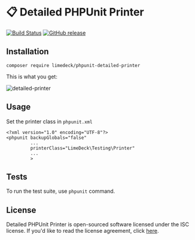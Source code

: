 # 📋 Detailed PHPUnit Printer

[![Build Status](https://travis-ci.org/LimeDeck/phpunit-detailed-printer.svg?branch=master)](https://travis-ci.org/LimeDeck/phpunit-detailed-printer)
[![GitHub release](https://img.shields.io/github/release/LimeDeck/phpunit-detailed-printer.svg)](https://github.com/limedeck/phpunit-detailed-printer)

## Installation

`composer require limedeck/phpunit-detailed-printer`

This is what you get:

![detailed-printer](http://image.prntscr.com/image/c16bd3bae31840b0aaa849812eff141b.png "PHPUnit output with this printer.")

## Usage

Set the printer class in `phpunit.xml`

```
<?xml version="1.0" encoding="UTF-8"?>
<phpunit backupGlobals="false"
         ...
         printerClass="LimeDeck\Testing\Printer"
         ...
         >
```

## Tests
To run the test suite, use `phpunit` command.

## License

Detailed PHPUnit Printer is open-sourced software licensed under the ISC license. If you'd like to read the license agreement, click [here](LICENSE.md).
